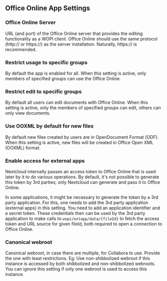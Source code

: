 ## Office Online App Settings

### Office Online Server
URL (and port) of the Office Online server that provides the editing functionality as a WOPI client. Office Online should use the same protocol (http:// or https://) as the server installation. Naturally, https:// is recommended.

### Restrict usage to specific groups
By default the app is enabled for all. When this setting is active, only members of specified groups can use the Office Online.

### Restrict edit to specific groups
By default all users can edit documents with Office Online. When this setting is active, only the members of specified groups can edit, others can only view documents.

### Use OOXML by default for new files
By default new files created by users are in OpenDocument Format (ODF). When this setting is active, new files will be created in Office Open XML (OOXML) format. 

### Enable access for external apps
Nextcloud internally passes an access token to Office Online that is used later by it to do various operations. By default, it's not possible to generate this token by 3rd parties; only Nextcloud can generate and pass it to Office Online.

In some applications, it might be necessary to generate the token by a 3rd party application. For this, one needs to add the 3rd party application (external apps) in this setting. You need to add an application identifier and a secret
token. These credentials then can be used by the 3rd party application to make calls to `wopi/extapp/data/{fileId}` to fetch the access token and URL source for given fileId, both required to open a connection to Office Online.

### Canonical webroot
Canonical webroot, in case there are multiple, for Collabora to use. Provide the one with least restrictions. Eg: Use non-shibbolized webroot if this instance is accessed by both shibbolized and non-shibbolized webroots. You can ignore this setting if only one webroot is used to access this instance.
